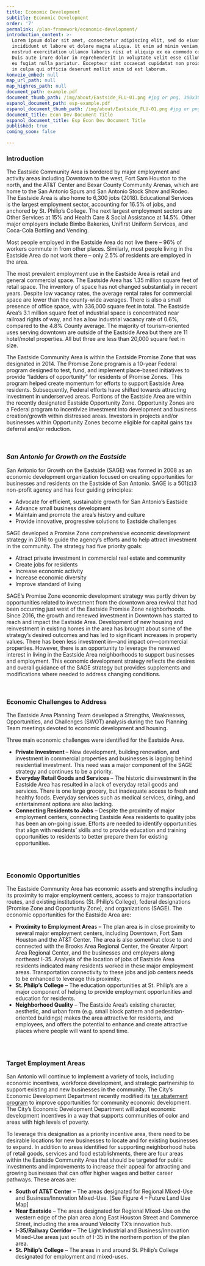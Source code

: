 ```yaml
---
title: Economic Development
subtitle: Economic Development
order: '7'
permalink: /plan-framework/economic-development/
introduction_content: >-
  Lorem ipsum dolor sit amet, consectetur adipiscing elit, sed do eiusmod tempor
  incididunt ut labore et dolore magna aliqua. Ut enim ad minim veniam, quis
  nostrud exercitation ullamco laboris nisi ut aliquip ex ea commodo consequat.
  Duis aute irure dolor in reprehenderit in voluptate velit esse cillum dolore
  eu fugiat nulla pariatur. Excepteur sint occaecat cupidatat non proident, sunt
  in culpa qui officia deserunt mollit anim id est laborum.
konveio_embed: null
map_url_path: null
map_highres_path: null
document_path: example.pdf
document_thumb_path: /img/about/Eastside_FLU-01.png #jpg or png, 300x300 max
espanol_document_path: esp-example.pdf
espanol_document_thumb_path: /img/about/Eastside_FLU-01.png #jpg or png, 300x300 max
document_title: Econ Dev Document Title
espanol_document_title: Esp Econ Dev Document Title
published: true
coming_soon: false

---
```

<h3>Introduction&nbsp;</h3>
<p>The Eastside Community Area is bordered by major employment and activity areas including Downtown to the west, Fort Sam Houston to the north, and the AT&amp;T Center and Bexar County Community Arenas, which are home to the San Antonio Spurs and San Antonio Stock Show and Rodeo. The Eastside Area is also home to 6,300 jobs (2018). Educational Services is the largest employment sector, accounting for 16.5% of jobs, and anchored by St. Philip&rsquo;s College. The next largest employment sectors are Other Services at 15% and Health Care &amp; Social Assistance at 14.5%. Other major employers include Bimbo Bakeries, Unifirst Uniform Services, and Coca-Cola Bottling and Vending.&nbsp;</p>
<p>Most people employed in the Eastside Area do not live there &ndash; 96% of workers commute in from other places. Similarly, most people living in the Eastside Area do not work there &ndash; only 2.5% of residents are employed in the area.&nbsp;&nbsp;</p>
<p>The most prevalent employment use in the Eastside Area is retail and general commercial space. The Eastside Area has 1.35 million square feet of retail space. The inventory of space has not changed substantially in recent years. Despite low vacancy rates, the average rental rates for commercial space are lower than the county-wide averages. There is also a small presence of office space, with 336,000 square feet in total. The Eastside Area&rsquo;s 3.1 million square feet of industrial space is concentrated near railroad rights of way, and has a low industrial vacancy rate of 0.6%, compared to the 4.8% County average. The majority of tourism-oriented uses serving downtown are outside of the Eastside Area but there are 11 hotel/motel properties. All but three are less than 20,000 square feet in size.&nbsp;</p>
<p>The Eastside Community Area is within the Eastside Promise Zone that was designated in 2014. The Promise Zone program is a 10-year Federal program designed to test, fund, and implement place-based initiatives to provide &ldquo;ladders of opportunity&rdquo; for residents of Promise Zones.&nbsp; This program helped create momentum for efforts to support Eastside Area residents. Subsequently, Federal efforts have shifted towards attracting investment in underserved areas. Portions of the Eastside Area are within the recently designated Eastside Opportunity Zone. Opportunity Zones are a Federal program to incentivize investment into development and business creation/growth within distressed areas. Investors in projects and/or businesses within Opportunity Zones become eligible for capital gains tax deferral and/or reduction.&nbsp;&nbsp;</p>
<p>&nbsp;</p>
<h3><em>San Antonio for Growth on the Eastside&nbsp;</em></h3>
<p>San Antonio for Growth on the Eastside (SAGE) was formed in 2008 as an economic development organization focused on creating opportunities for businesses and residents on the Eastside of San Antonio. SAGE is a 501(c)3 non-profit agency and has four guiding principles:&nbsp;</p>
<ul>
<li>Advocate for efficient, sustainable growth for San Antonio&rsquo;s Eastside&nbsp;</li>
<li>Advance small business development&nbsp;</li>
<li>Maintain and promote the area&rsquo;s history and culture&nbsp;</li>
<li>Provide innovative, progressive solutions to Eastside challenges&nbsp;</li>
</ul>
<p>SAGE developed a Promise Zone comprehensive economic development strategy in 2016 to guide the agency&rsquo;s efforts and to help attract investment in the community. The strategy had five priority goals:&nbsp;</p>
<ul>
<li>Attract private investment in commercial real estate and community&nbsp;</li>
<li>Create jobs for residents&nbsp;</li>
<li>Increase economic activity&nbsp;</li>
<li>Increase economic diversity&nbsp;&nbsp;</li>
<li>Improve standard of living&nbsp;</li>
</ul>
<p>SAGE&rsquo;s Promise Zone economic development strategy was partly driven by opportunities related to investment from the downtown area revival that had been occurring just west of the Eastside Promise Zone neighborhoods. Since 2016, the growth and renewed investment in Downtown has started to reach and impact the Eastside Area. Development of new housing and reinvestment in existing homes in the area has brought about some of the strategy&rsquo;s desired outcomes and has led to significant increases in property values. There has been less investment in&mdash;and impact on&mdash;commercial properties. However, there is an opportunity to leverage the renewed interest in living in the Eastside Area neighborhoods to support businesses and employment. This economic development strategy reflects the desires and overall guidance of the SAGE strategy but provides supplements and modifications where needed to address changing conditions.&nbsp;&nbsp;</p>
<p>&nbsp;</p>
<h3>Economic Challenges to Address&nbsp;&nbsp;</h3>
<p>The Eastside Area Planning Team developed a Strengths, Weaknesses, Opportunities, and Challenges (SWOT) analysis during the two Planning Team meetings devoted to economic development and housing.&nbsp;&nbsp;</p>
<p>Three main economic challenges were identified for the Eastside Area.&nbsp;</p>
<ul>
<li><strong>Private Investment&nbsp;</strong>&ndash; New development, building renovation, and investment in commercial properties and businesses is lagging behind residential investment. This need was a major component of the SAGE strategy and continues to be a priority.&nbsp;&nbsp;</li>
<li><strong>Everyday Retail Goods and Services&nbsp;</strong>&ndash; The historic disinvestment in the Eastside Area has resulted in a lack of everyday retail goods and services. There is one large grocery, but inadequate access to fresh and healthy foods. Everyday services such as medical services, dining, and entertainment options are also lacking.&nbsp;&nbsp;</li>
<li><strong>Connecting Residents to Jobs</strong>&nbsp;&ndash; Despite the proximity of major employment centers, connecting Eastside Area residents to quality jobs has been an on-going issue. Efforts are needed to identify opportunities that align with residents&rsquo; skills and to provide education and training opportunities to residents to better prepare them for existing opportunities.</li>
</ul>
<h3>&nbsp;</h3>
<h3>Economic Opportunities&nbsp;&nbsp;</h3>
<p>The Eastside Community Area has economic assets and strengths including its proximity to major employment centers, access to major transportation routes, and existing institutions (St. Philip&rsquo;s College), federal designations (Promise Zone and Opportunity Zone), and organizations (SAGE). The economic opportunities for the Eastside Area are:&nbsp;&nbsp;</p>
<ul>
<li><strong>Proximity to Employment Area</strong>s &ndash; The plan area is in close proximity to several major employment centers, including Downtown, Fort Sam Houston and the AT&amp;T Center. The area is also somewhat close to and connected with the Brooks Area Regional Center, the Greater Airport Area Regional Center, and the businesses and employers along northeast I-35. Analysis of the location of jobs of Eastside Area residents indicated many residents worked in these major employment areas. Transportation connectivity to these jobs and job centers needs to be enhanced to leverage this proximity.&nbsp;</li>
<li><strong>St. Philip&rsquo;s College</strong>&nbsp;&ndash; The education opportunities at St. Philip&rsquo;s are a major component of helping to provide employment opportunities and education for residents.&nbsp;&nbsp;</li>
<li><strong>Neighborhood Quality</strong>&nbsp;&ndash; The Eastside Area&rsquo;s existing character, aesthetic, and urban form (e.g. small block pattern and pedestrian-oriented buildings) makes the area attractive for residents, and employees, and offers the potential to enhance and create attractive places where people will want to spend time.&nbsp;</li>
</ul>
<h3>&nbsp;</h3>
<h3>Target Employment Areas&nbsp;</h3>
<p>San Antonio will continue to implement a variety of tools, including economic incentives, workforce development, and strategic partnership to support existing and new businesses in the community. The City&rsquo;s Economic Development Department recently modified its&nbsp;<a href="https://www.sanantonio.gov/EDD/Development-Opportunities/Incentives" target="_blank" rel="noopener">tax abatement program</a>&nbsp;to improve opportunities for community economic development. The City&rsquo;s Economic Development Department will adapt economic development incentives in a way that supports communities of color and areas with high levels of poverty.&nbsp;&nbsp;</p>
<p>To leverage this designation as a priority incentive area, there need to be desirable locations for new businesses to locate and for existing businesses to expand. In addition to areas identified for supporting neighborhood hubs of retail goods, services and food establishments, there are four areas within the Eastside Community Area that should be targeted for public investments and improvements to increase their appeal for attracting and growing businesses that can offer higher wages and better career pathways. These areas are:&nbsp;</p>
<ul>
<li><strong>South of AT&amp;T Center</strong>&nbsp;&ndash; The areas designated for Regional Mixed-Use and Business/Innovation Mixed-Use. [See Figure 4 &ndash; Future Land Use Map]&nbsp;</li>
<li><strong>Near Eastside</strong>&nbsp;&ndash; The areas designated for Regional Mixed-Use on the western edge of the plan area along East Houston Street and Commerce Street, including the area around Velocity TX&rsquo;s innovation hub.&nbsp;</li>
<li><strong>I-35/Railway Corridor</strong>&nbsp;&ndash; The Light Industrial and Business/Innovation Mixed-Use areas just south of I-35 in the northern portion of the plan area.&nbsp;</li>
<li><strong>St. Philip&rsquo;s College</strong>&nbsp;&ndash; The areas in and around St. Philip&rsquo;s College designated for employment and mixed-uses.&nbsp;</li>
</ul>

